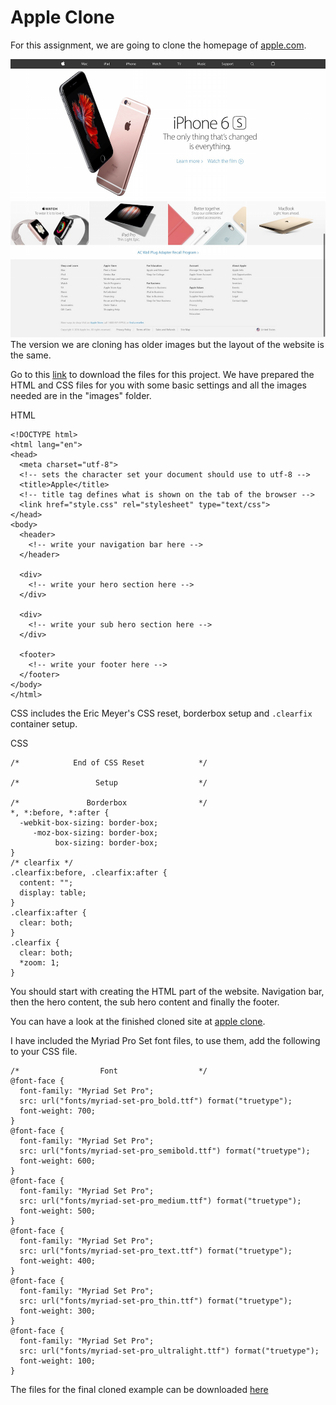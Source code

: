 # Apple Clone

For this assignment, we are going to clone the homepage of [apple.com](www.apple.com).

![Apple Homepage](./images/apple.png)
The version we are cloning has older images but the layout of the website is the same.

Go to this [link](https://drive.google.com/file/d/0B2rX-oBIzCi1dnVFSXVIY1V3Nms/view?usp=sharing) to download the files for this project. We have prepared the HTML and CSS files for you with some basic settings and all the images needed are in the "images" folder.

HTML
```
<!DOCTYPE html>
<html lang="en">
<head>
  <meta charset="utf-8">
  <!-- sets the character set your document should use to utf-8 -->
  <title>Apple</title>
  <!-- title tag defines what is shown on the tab of the browser -->
  <link href="style.css" rel="stylesheet" type="text/css">
</head>
<body>
  <header>
    <!-- write your navigation bar here -->
  </header>

  <div>
    <!-- write your hero section here -->
  </div>

  <div>
    <!-- write your sub hero section here -->
  </div>

  <footer>
    <!-- write your footer here -->
  </footer>
</body>
</html>
```

CSS includes the Eric Meyer's CSS reset, borderbox setup and `.clearfix` container setup.

CSS
```
/*            End of CSS Reset            */

/*                 Setup                  */

/*               Borderbox                */
*, *:before, *:after {
  -webkit-box-sizing: border-box;
     -moz-box-sizing: border-box;
          box-sizing: border-box;
}
/* clearfix */
.clearfix:before, .clearfix:after {
  content: "";
  display: table;
}
.clearfix:after {
  clear: both;
}
.clearfix {
  clear: both;
  *zoom: 1;
}
```

You should start with creating the HTML part of the website. Navigation bar, then the hero content, the sub hero content and finally the footer.

You can have a look at the finished cloned site at [apple clone](http://hp-apple-clone.bitballoon.com/).

I have included the Myriad Pro Set font files, to use them, add the following to your CSS file.

```
/*                  Font                  */
@font-face {
  font-family: "Myriad Set Pro";
  src: url("fonts/myriad-set-pro_bold.ttf") format("truetype");
  font-weight: 700;
}
@font-face {
  font-family: "Myriad Set Pro";
  src: url("fonts/myriad-set-pro_semibold.ttf") format("truetype");
  font-weight: 600;
}
@font-face {
  font-family: "Myriad Set Pro";
  src: url("fonts/myriad-set-pro_medium.ttf") format("truetype");
  font-weight: 500;
}
@font-face {
  font-family: "Myriad Set Pro";
  src: url("fonts/myriad-set-pro_text.ttf") format("truetype");
  font-weight: 400;
}
@font-face {
  font-family: "Myriad Set Pro";
  src: url("fonts/myriad-set-pro_thin.ttf") format("truetype");
  font-weight: 300;
}
@font-face {
  font-family: "Myriad Set Pro";
  src: url("fonts/myriad-set-pro_ultralight.ttf") format("truetype");
  font-weight: 100;
}
```

The files for the final cloned example can be downloaded [here](https://drive.google.com/file/d/0B2rX-oBIzCi1TU1tQXZDUXpVWVE/view?usp=sharing)
